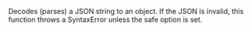 Decodes (parses) a JSON string to an object. If the JSON is invalid, this function throws a SyntaxError unless the safe option is set.

